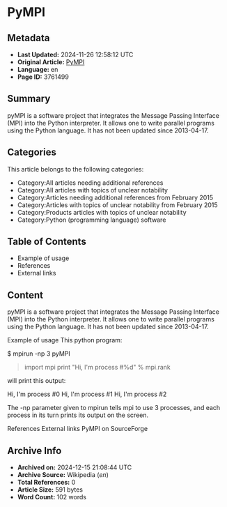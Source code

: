 # PyMPI

## Metadata
- **Last Updated:** 2024-11-26 12:58:12 UTC
- **Original Article:** [PyMPI](https://en.wikipedia.org/wiki/PyMPI)
- **Language:** en
- **Page ID:** 3761499

## Summary
pyMPI is a software project that integrates the Message Passing Interface (MPI) into the Python interpreter.
It allows one to write parallel programs using the Python language.
It has not been updated since 2013-04-17.

## Categories
This article belongs to the following categories:

- Category:All articles needing additional references
- Category:All articles with topics of unclear notability
- Category:Articles needing additional references from February 2015
- Category:Articles with topics of unclear notability from February 2015
- Category:Products articles with topics of unclear notability
- Category:Python (programming language) software

## Table of Contents

- Example of usage
- References
- External links

## Content

pyMPI is a software project that integrates the Message Passing Interface (MPI) into the Python interpreter.
It allows one to write parallel programs using the Python language.
It has not been updated since 2013-04-17.

Example of usage
This python program:

$ mpirun -np 3 pyMPI
> import mpi
> print "Hi, I'm process #%d" % mpi.rank

will print this output:

Hi, I'm process #0
Hi, I'm process #1
Hi, I'm process #2

The -np parameter given to mpirun tells mpi to use 3 processes, and each process in its turn prints its output on the screen.

References
External links
PyMPI on SourceForge

## Archive Info
- **Archived on:** 2024-12-15 21:08:44 UTC
- **Archive Source:** Wikipedia (_en_)
- **Total References:** 0
- **Article Size:** 591 bytes
- **Word Count:** 102 words
